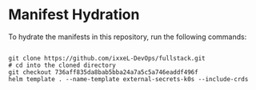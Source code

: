 
# Manifest Hydration

To hydrate the manifests in this repository, run the following commands:

```shell

git clone https://github.com/ixxeL-DevOps/fullstack.git
# cd into the cloned directory
git checkout 736aff835da8bab5bba24a7a5c5a746eaddf496f
helm template . --name-template external-secrets-k0s --include-crds
```